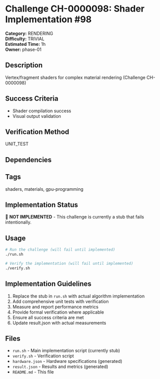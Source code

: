 # Challenge CH-0000098: Shader Implementation #98

**Category:** RENDERING  
**Difficulty:** TRIVIAL  
**Estimated Time:** 1h  
**Owner:** phase-01  

## Description

Vertex/fragment shaders for complex material rendering (Challenge CH-0000098)

## Success Criteria

- Shader compilation success
- Visual output validation

## Verification Method

UNIT_TEST

## Dependencies



## Tags

shaders, materials, gpu-programming

## Implementation Status

🚧 **NOT IMPLEMENTED** - This challenge is currently a stub that fails intentionally.

## Usage

```bash
# Run the challenge (will fail until implemented)
./run.sh

# Verify the implementation (will fail until implemented) 
./verify.sh
```

## Implementation Guidelines

1. Replace the stub in `run.sh` with actual algorithm implementation
2. Add comprehensive unit tests with verification
3. Measure and report performance metrics
4. Provide formal verification where applicable
5. Ensure all success criteria are met
6. Update result.json with actual measurements

## Files

- `run.sh` - Main implementation script (currently stub)
- `verify.sh` - Verification script
- `hardware.json` - Hardware specifications (generated)
- `result.json` - Results and metrics (generated)
- `README.md` - This file
